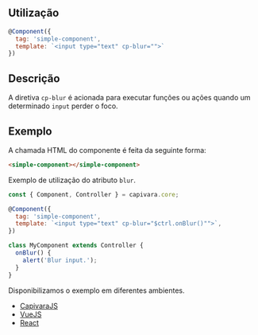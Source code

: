 ## Utilização

```js
@Component({
  tag: 'simple-component',
  template: `<input type="text" cp-blur="">`
})
```

## Descrição

A diretiva `cp-blur` é acionada para executar funções ou ações quando um determinado `input` perder o foco.

## Exemplo

A chamada HTML do componente é feita da seguinte forma:

```HTML
<simple-component></simple-component>
```

Exemplo de utilização do atributo `blur`.

```js
const { Component, Controller } = capivara.core;

@Component({
  tag: 'simple-component',
  template: `<input type="text" cp-blur="$ctrl.onBlur()"">`,
})

class MyComponent extends Controller {
  onBlur() {
    alert('Blur input.');
  }
}
```
Disponibilizamos o exemplo em diferentes ambientes.
* [CapivaraJS](https://jsfiddle.net/jcanabarro/zf8gqh0d/331/)
* [VueJS](http://jsfiddle.net/jcanabarro/ygznj9mt/29/)
* [React](http://jsfiddle.net/jcanabarro/td4v7qqd/324/)
